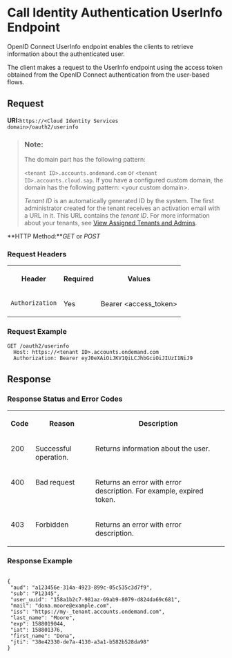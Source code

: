<!-- loio29e48698ae314b3896abd8e14a4d9138 -->

# Call Identity Authentication UserInfo Endpoint

OpenID Connect UserInfo endpoint enables the clients to retrieve information about the authenticated user.



The client makes a request to the UserInfo endpoint using the access token obtained from the OpenID Connect authentication from the user-based flows.





## **Request**

**URI:**<code>https://&lt;Cloud Identity Services domain&gt;/oauth2/userinfo</code>

> ### Note:  
> The domain part has the following pattern:
> 
> `<tenant ID>.accounts.ondemand.com` or `<tenant ID>.accounts.cloud.sap`. If you have a configured custom domain, the domain has the following pattern: <your custom domain\>.
> 
> *Tenant ID* is an automatically generated ID by the system. The first administrator created for the tenant receives an activation email with a URL in it. This URL contains the *tenant ID*. For more information about your tenants, see [View Assigned Tenants and Admins](../view-assigned-tenants-and-admins-f56e6f2.md).

**HTTP Method:***GET* or *POST*



### Request Headers


<table>
<tr>
<th valign="top">

Header

</th>
<th valign="top">

Required

</th>
<th valign="top">

Values

</th>
</tr>
<tr>
<td valign="top">

`Authorization`

</td>
<td valign="top">

Yes

</td>
<td valign="top">

Bearer <access\_token\>

</td>
</tr>
</table>



### Request Example

```
GET /oauth2/userinfo 
  Host: https://<tenant ID>.accounts.ondemand.com
  Authorization: Bearer eyJ0eXAiOiJKV1QiLCJhbGciOiJIUzI1NiJ9
```



## **Response**



### Response Status and Error Codes


<table>
<tr>
<th valign="top">

Code

</th>
<th valign="top">

Reason

</th>
<th valign="top">

Description

</th>
</tr>
<tr>
<td valign="top">

200

</td>
<td valign="top">

Successful operation.

</td>
<td valign="top">

Returns information about the user.

</td>
</tr>
<tr>
<td valign="top">

400

</td>
<td valign="top">

Bad request

</td>
<td valign="top">

Returns an error with error description. For example, expired token.

</td>
</tr>
<tr>
<td valign="top">

403

</td>
<td valign="top">

Forbidden

</td>
<td valign="top">

Returns an error with error description.

</td>
</tr>
</table>



### Response Example

```

{
 "aud": "a123456e-314a-4923-899c-05c535c3d7f9",
 "sub": "P12345",
 "user_uuid": "158a1b2c7-981az-69ab9-8079-d824da69c681",
 "mail": "dona.moore@example.com",
 "iss": "https://my-_tenant.accounts.ondemand.com",
 "last_name": "Moore",
 "exp": 1588019044,
 "iat": 158801376,
 "first_name": "Dona",
 "jti": "38e42330-de7a-4130-a3a1-b582b528da98"
}

```



